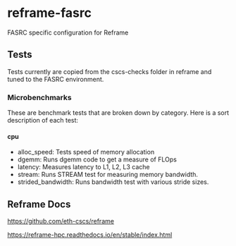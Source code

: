 # reframe-fasrc
FASRC specific configuration for Reframe

## Tests
Tests currently are copied from the cscs-checks folder in reframe and tuned to the FASRC environment.

### Microbenchmarks
These are benchmark tests that are broken down by category.  Here is a sort description of each test:

#### cpu
* alloc_speed: Tests speed of memory allocation
* dgemm: Runs dgemm code to get a measure of FLOps
* latency: Measures latency to L1, L2, L3 cache
* stream: Runs STREAM test for measuring memory bandwidth.
* strided_bandwidth: Runs bandwidth test with various stride sizes.

## Reframe Docs
https://github.com/eth-cscs/reframe

https://reframe-hpc.readthedocs.io/en/stable/index.html
